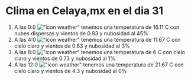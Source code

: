 # Clima en Celaya,mx en el dia 31

1. A las 0:0 !["icon weather"](http://openweathermap.org/img/w/03n.png) tenemos una temperatura de 16.11 C con nubes dispersas y  vientos de 0.93 y nubosidad al 45%
1. A las 4:0 !["icon weather"](http://openweathermap.org/img/w/01n.png) tenemos una temperatura de 11.67 C con cielo claro y  vientos de 0.63 y nubosidad al 3%
1. A las 8:0 !["icon weather"](http://openweathermap.org/img/w/01d.png) tenemos una temperatura de 6 C con cielo claro y  vientos de 0.73 y nubosidad al 1%
1. A las 12:0 !["icon weather"](http://openweathermap.org/img/w/01d.png) tenemos una temperatura de 21.67 C con cielo claro y  vientos de 4.3 y nubosidad al 0%
